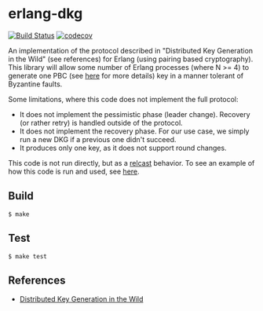 erlang-dkg
=====
[![Build Status](https://badge.buildkite.com/6933d2231530c47800b727a796af13ac90faabcffbe12af487.svg?branch=master)](https://buildkite.com/helium/erlang-dkg)
[![codecov](https://codecov.io/gh/helium/erlang-dkg/branch/master/graph/badge.svg)](https://codecov.io/gh/helium/erlang-dkg)

An implementation of the protocol described in "Distributed Key
Generation in the Wild" (see references) for Erlang (using pairing
based cryptography).  This library will allow some number of Erlang
processes (where N >= 4) to generate one PBC (see
[here](https://github.com/helium/erlang-pbc) for more details) key in
a manner tolerant of Byzantine faults.

Some limitations, where this code does not implement the full protocol:
 - It does not implement the pessimistic phase (leader change).  Recovery (or rather retry) is handled outside of the protocol.
 - It does not implement the recovery phase. For our use case, we simply run a new DKG if a previous one didn't succeed.
 - It produces only one key, as it does not support round changes.
 
This code is not run directly, but as a
[relcast](https://github.com/helium/relcast) behavior. To see an example of how this code is run and used, see
[here](https://github.com/helium/miner/blob/master/src/handlers/miner_dkg_handler.erl).
 
Build
-----

    $ make

Test
-----

    $ make test

References
-----

* [Distributed Key Generation in the Wild](https://eprint.iacr.org/2012/377.pdf)
